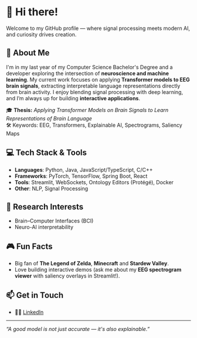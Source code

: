 # 👋 Hi there!

Welcome to my GitHub profile — where signal processing meets modern AI, and curiosity drives creation.

## 🧠 About Me
I'm in my last year of my Computer Science Bachelor's Degree and a developer exploring the intersection of **neuroscience and machine learning**. My current work focuses on applying **Transformer models to EEG brain signals**, extracting interpretable language representations directly from brain activity. I enjoy blending signal processing with deep learning, and I’m always up for building **interactive applications**.

🎓 **Thesis:** _Applying Transformer Models on Brain Signals to Learn Representations of Brain Language_  
🛠️ Keywords: EEG, Transformers, Explainable AI, Spectrograms, Saliency Maps

## 💻 Tech Stack & Tools
- **Languages**: Python, Java, JavaScript/TypeScript, C/C++
- **Frameworks**: PyTorch, TensorFlow, Spring Boot, React
- **Tools**: Streamlit, WebSockets, Ontology Editors (Protégé), Docker
- **Other**: NLP, Signal Processing

## 🧠 Research Interests
- Brain–Computer Interfaces (BCI)
- Neuro-AI interpretability

## 🎮 Fun Facts
- Big fan of **The Legend of Zelda**, **Minecraft** and **Stardew Valley**.
- Love building interactive demos (ask me about my **EEG spectrogram viewer** with saliency overlays in Streamlit!).

## 📫 Get in Touch
- 🧑‍💻 [LinkedIn](https://www.linkedin.com/in/sabina-volcov-17487a266/)

---

_“A good model is not just accurate — it's also explainable.”_
